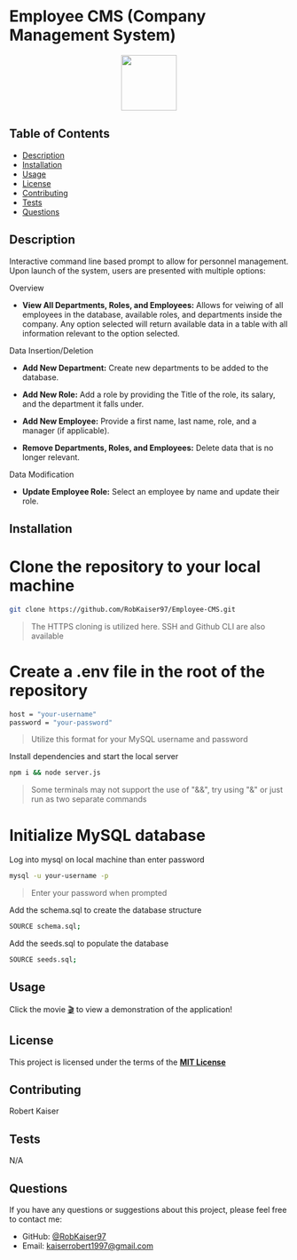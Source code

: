 # Employee CMS (Company Management System)
 
<div align="center">
  <img src="https://img.shields.io/badge/License-MIT-yellow.svg" width="100">
</div>

## Table of Contents

- [Description](#description)
- [Installation](#installation)
- [Usage](#usage)
- [License](#license)
- [Contributing](#contributing)
- [Tests](#tests)
- [Questions](#questions)

## Description
Interactive command line based prompt to allow for personnel management. Upon launch of the system, users are presented with multiple options:

Overview
- **View All Departments, Roles, and Employees:** Allows for veiwing of all employees in the database, available roles, and departments inside the company.
      Any option selected will return available data in a table with all information relevant to the option selected.

Data Insertion/Deletion
- **Add New Department:** Create new departments to be added to the database.

- **Add New Role:** Add a role by providing the Title of the role, its salary, and the department it falls under.

- **Add New Employee:** Provide a first name, last name, role, and a manager (if applicable).

- **Remove Departments, Roles, and Employees:** Delete data that is no longer relevant.

Data Modification
- **Update Employee Role:** Select an employee by name and update their role.

## Installation

# Clone the repository to your local machine

```sh
git clone https://github.com/RobKaiser97/Employee-CMS.git
```
> The HTTPS cloning is utilized here. SSH and Github CLI are also available
# Create a .env file in the root of the repository
```sh
host = "your-username"
password = "your-password"
```
> Utilize this format for your MySQL username and password

Install dependencies and start the local server

```sh
npm i && node server.js
```
> Some terminals may not support the use of "&&", try using "&" or just run as two separate commands

# Initialize MySQL database

Log into mysql on local machine than enter password

```sh
mysql -u your-username -p
```
> Enter your password when prompted

Add the schema.sql to create the database structure

```sh
SOURCE schema.sql;
```

Add the seeds.sql to populate the database

```sh
SOURCE seeds.sql;
```

## Usage

Click the movie [🎬](https://mylink) to view a demonstration of the application!

## License

This project is licensed under the terms of the **[MIT License](https://opensource.org/licenses/MIT)**

## Contributing

Robert Kaiser

## Tests

N/A

## Questions

If you have any questions or suggestions about this project, please feel free to contact me:

- GitHub: [@RobKaiser97](https://github.com/RobKaiser97)
- Email: kaiserrobert1997@gmail.com
